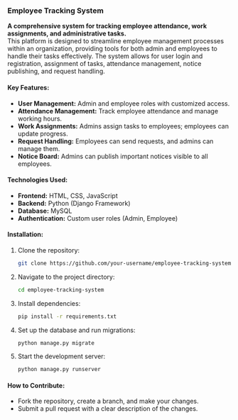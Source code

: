 ### Employee Tracking System

**A comprehensive system for tracking employee attendance, work assignments, and administrative tasks.**  
This platform is designed to streamline employee management processes within an organization, providing tools for both admin and employees to handle their tasks effectively. The system allows for user login and registration, assignment of tasks, attendance management, notice publishing, and request handling. 

#### Key Features:
- **User Management:** Admin and employee roles with customized access.
- **Attendance Management:** Track employee attendance and manage working hours.
- **Work Assignments:** Admins assign tasks to employees; employees can update progress.
- **Request Handling:** Employees can send requests, and admins can manage them.
- **Notice Board:** Admins can publish important notices visible to all employees.

#### Technologies Used:
- **Frontend:** HTML, CSS, JavaScript
- **Backend:** Python (Django Framework)
- **Database:** MySQL
- **Authentication:** Custom user roles (Admin, Employee)

#### Installation:
1. Clone the repository:
   ```bash
   git clone https://github.com/your-username/employee-tracking-system.git
   ```
2. Navigate to the project directory:
   ```bash
   cd employee-tracking-system
   ```
3. Install dependencies:
   ```bash
   pip install -r requirements.txt
   ```
4. Set up the database and run migrations:
   ```bash
   python manage.py migrate
   ```
5. Start the development server:
   ```bash
   python manage.py runserver
   ```

#### How to Contribute:
- Fork the repository, create a branch, and make your changes.
- Submit a pull request with a clear description of the changes.
